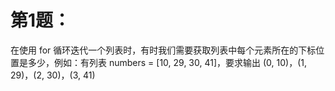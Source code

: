 # 第1题：

在使用 for 循环迭代一个列表时，有时我们需要获取列表中每个元素所在的下标位置是多少，例如：有列表 numbers = [10, 29, 30, 41]，要求输出 (0, 10)，(1, 29)，(2, 30)，(3, 41)